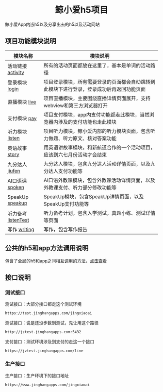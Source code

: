 <!-- 项目大标题 -->
<h1 align="center">鲸小爱h5项目</h1>
<!-- 项目说明 -->
鲸小爱App内嵌h5以及分享出去的h5以及活动网站

<!--项目功能模块说明-->
## 项目功能模块说明
| 模块名称 | 模块说明 |
|--------|-----------
|活动链接 [activity](./module/activity)|所有的活动页面都放在这里了，基本是单词的活动路径
|登录模块 [login](./module/login)|项目登录模块，所有需要登录的页面都会自动跳转到此模块下进行登录，登录成功后再返回功能页面
|直播模块 [live](./module/live)|项目直播模块，主要围绕直播详情页面展开，支持webview和第三方浏览器打开
|支付模块 [pay](./module/pay)|项目支付模块，app内支付功能都走此模块，当然浏览器内涉及的支付功能也走此模块
|听力模块 [listen](./module/listen)|项目听力模块，鲸小爱内部的听力模块页面，包含听力做题、听力原文、核对答案功能
|英语故事 [story](./module/story)|用英语讲故事模块，和新航道合作的一个活动项目，应该到六七月份活动才会结束
|九分达人 [jiufen](./module/jiufen)|九分达人模块，包含九分达人活动详情页面，以及九分达人支付功能等
|AI口语课 [spoken](./module/spoken)|AI口语外教课模块，包含外教课活动详情页面，以及外教课支付、听力部分修改功能等
|SpeakUp [speakup](./module/speakup)|SpeakUp模块，包含SpeakUp详情页面，以及SpeakUp支付功能等
|听力备考 [listenTest](./module/listenTest)|听力备考计划，包含入学测试，真题小练、测试详情等页面
|写作 [writing](./module/writing)| 写作，包含写作报告


<!--页面公共h5和app交互方法模块说明-->
## 公共的h5和app方法调用说明
包含了全局的h5和app之间相互调用的方法，[点击查看](./module/utils/bridge.md)


## 接口说明

### 测试接口
测试接口：大部分接口都走这个测试环境
```
https://test.jinghangapps.com/jingxiaoai
```
测试接口：说是还没步数到测试，先让用这个路径
```
http://jztest.jinghangapps.com:5432
```
支付接口：测试环境涉及到支付的走这一个接口
```
https://jztest.jinghangapps.com/live
```
### 生产接口
生产接口：生产环境下的接口地址
```
https://www.jinghangapps.com/jingxiaoai
```
